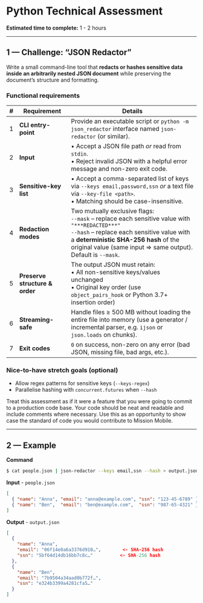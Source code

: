# Python Technical Assessment  
**Estimated time to complete:** 1 - 2 hours

---

## 1 — Challenge: “JSON Redactor”

Write a small command-line tool that **redacts or hashes sensitive data inside an arbitrarily nested JSON document** while preserving the document’s structure and formatting.

### Functional requirements
| # | Requirement | Details |
|---|-------------|---------|
| 1 | **CLI entry-point** | Provide an executable script or `python -m json_redactor` interface named `json-redactor` (or similar). |
| 2 | **Input** | • Accept a JSON file path *or* read from `stdin`.  <br>• Reject invalid JSON with a helpful error message and non-zero exit code. |
| 3 | **Sensitive-key list** | • Accept a comma-separated list of keys via `--keys email,password,ssn` *or* a text file via `--key-file <path>`.  <br>• Matching should be case-insensitive. |
| 4 | **Redaction modes** | Two mutually exclusive flags:  <br>  `--mask` – replace each sensitive value with `"***REDACTED***"`  <br>  `--hash` – replace each sensitive value with a **deterministic SHA-256 hash** of the original value (same input ⇒ same output).  <br>Default is `--mask`. |
| 5 | **Preserve structure & order** | The output JSON must retain:  <br>  • All non-sensitive keys/values unchanged  <br>  • Original key order (use `object_pairs_hook` or Python 3.7+ insertion order)  |
| 6 | **Streaming-safe** | Handle files ≥ 500 MB without loading the entire file into memory (use a generator / incremental parser, e.g. `ijson` or `json.loads` on chunks). |
| 7 | **Exit codes** | `0` on success, non-zero on any error (bad JSON, missing file, bad args, etc.). |

### Nice-to-have stretch goals (optional)
* Allow regex patterns for sensitive keys (`--keys-regex`)
* Parallelise hashing with `concurrent.futures` when `--hash`


Treat this assessment as if it were a feature that you were going to commit to a production code base. Your code should be neat and readable and include comments where necessary. Use this as an opportunity to show case the standard of code you would contribute to Mission Mobile.

---

## 2 — Example

**Command**

```bash
$ cat people.json | json-redactor --keys email,ssn --hash > output.json
```

**Input** - `people.json`
```json
[
  { "name": "Anna", "email": "anna@example.com", "ssn": "123-45-6789" },
  { "name": "Ben",  "email": "ben@example.com",  "ssn": "987-65-4321" }
]
```

**Output** - `output.json`
```json
[
  {
    "name": "Anna",
    "email": "06f14e0a6a3376d910…",        <- SHA-256 hash
    "ssn": "5bf64d14db16bb7c8c…"          <- SHA-256 hash
  },
  {
    "name": "Ben",
    "email": "7b9504a34aad0b772f…",
    "ssn": "e324b3399a4281cfa5…"
  }
]
```

